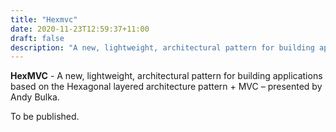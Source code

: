 ```yaml
---
title: "Hexmvc"
date: 2020-11-23T12:59:37+11:00
draft: false
description: "A new, lightweight, architectural pattern for building applications based on the Hexagonal layered architecture pattern + MVC"
---
```


**HexMVC** - A new, lightweight, architectural pattern for building applications based on the Hexagonal layered architecture pattern + MVC – presented by Andy Bulka.

To be published.

